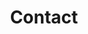 ---
title: Contact
menu:
  main:
    weight: 5
  footer:
    weight: 5
seo:
  page_title:
  meta_description:
hero:
  enabled: true
  heading: Contact Us
  body: Questions, comments and feedback, we look forward to hearing from you.
  image:
    image_url: /uploads/
    image_alt:
intro:
  enabled: true
  heading: Employment Opportunities
  body: >-
    Questions regarding career opportunities can be directed via email to rknorr@milksource.net or by phone at 920-759-4650. Milk Source is a growing multi-site farming enterprise that strives to provide a safe work environment for our employees. Visit our careers page for additional information.
  image:
    enabled: true
    image_url: /uploads/heifer-source-pile-2.jpg
    image_alt:
  image1:
    enabled: true
    image_url: /uploads/heifer-source-2.jpg
    image_alt:
  button:
    enabled: true
    button_url: /careers/
    button_text: View Careers
contact_list:
    - name: Jim Ostrom
      job_title: Partner
      is_partner: true
      phone: 920-759-4641
      email: jostrom@milksource.net
    - name: John Vosters
      job_title: Partner
      is_partner: true
      phone: 920-759-4642
      email: jvosters@milksource.net
    - name: Todd Willer
      job_title: Partner
      is_partner: true
      phone: 920-759-4643
      email: twiller@milksource.net
    - name: Deric DuQuaine
      job_title: Chief Financial Officer
      is_partner: false
      phone: 920-759-4653
      email: timolson@milksource.net
    - name: Tim Olson
      job_title: Director of Training & Development
      is_partner: false
      phone: 920-759-4645
      email: jquezada@milksource.net
    - name: Juan Quezada
      job_title: Director of Training & Development
      is_partner: false
      phone: 920-759-4645
      email: jquezada@milksource.net
    - name: Ryan Knorr
      job_title: Director of Human Resources
      is_partner: false
      phone: 920-759-4650
      email: rknorr@milksource.net
    - name: Ermith Ocampo
      job_title: Director of Livestock
      is_partner: false
      phone: 920-378-3638
      email: eocampo@milksource.net
    - name: Chema Ortiz
      job_title: Herd Management Specialist
      is_partner: false
      phone: 920-759-4040
      email: chema@milksource.net
    - name: Alex Coenen
      job_title: Director of Business Development
      is_partner: false
      phone: 920-759-4652
      email: alexcoenen@milksource.net
    - name: Avi Stern
      job_title: Director of Public Affairs
      is_partner: false
      phone: 920-759-4673
      email: astern@milksource.net
    - name: Matthew Wichman
      job_title: Director of Agronomy
      is_partner: false
      phone: 920-759-4668
      email: mwichman@milksource.net
    - name: Manuel Gracia
      job_title: Director of Safety
      is_partner: false
      phone: 920-759-4675
      email: mgracia@milksource.net
    - name: Eric Onan
      job_title: Director of Feed Procurement
      is_partner: false
      phone: 920-372-7042
      email: EricOnan@milksource.net
    - name: Cheri Ellenbecker
      job_title: Executive Assistant
      is_partner: false
      phone: 920-759-4674
      email: cheriellenbecker@milksource.net
    - name: Sarah Babcock
      job_title: Environmental Coordinator
      is_partner: false
      phone: 920-759-4647
      email: sbabcock@milksource.net
---